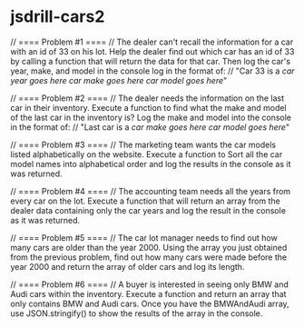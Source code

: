 # jsdrill-cars2

// ==== Problem #1 ====
// The dealer can't recall the information for a car with an id of 33 on his lot. Help the dealer find out which car has an id of 33 by calling a function that will return the data for that car. Then log the car's year, make, and model in the console log in the format of:
// "Car 33 is a *car year goes here* *car make goes here* *car model goes here*"

// ==== Problem #2 ====
// The dealer needs the information on the last car in their inventory. Execute a function to find what the make and model of the last car in the inventory is?  Log the make and model into the console in the format of:
// "Last car is a *car make goes here* *car model goes here*"

// ==== Problem #3 ====
// The marketing team wants the car models listed alphabetically on the website. Execute a function to Sort all the car model names into alphabetical order and log the results in the console as it was returned.

// ==== Problem #4 ====
// The accounting team needs all the years from every car on the lot. Execute a function that will return an array from the dealer data containing only the car years and log the result in the console as it was returned.

// ==== Problem #5 ====
// The car lot manager needs to find out how many cars are older than the year 2000. Using the array you just obtained from the previous problem, find out how many cars were made before the year 2000 and return the array of older cars and log its length.

// ==== Problem #6 ====
// A buyer is interested in seeing only BMW and Audi cars within the inventory.  Execute a function and return an array that only contains BMW and Audi cars.  Once you have the BMWAndAudi array, use JSON.stringify() to show the results of the array in the console.
